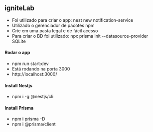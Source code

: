 ## igniteLab
- Foi utilizado para criar o app: nest new notification-service
- Utilizado o gerenciador de pacotes npm
- Crie em uma pasta legal e de fácil acesso
- Para criar o BD foi utilizado: npx prisma init --datasource-provider SQLite

#### Rodar o app
- npm run start:dev
- Está rodando na porta 3000
- http://localhost:3000/

#### Install Nestjs
- npm i -g @nestjs/cli

#### Install Prisma
- npm i prisma -D
- npm i @prisma/client
